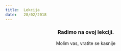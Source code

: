 ```yaml
---
title:  Lekcija
date:   28/02/2018
---
```


### <center>Radimo na ovoj lekciji.</center>
<center>Molim vas, vratite se kasnije</center>